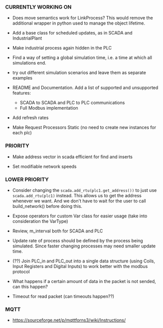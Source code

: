 ### CURRENTLY WORKING ON

- Does move semantics work for LinkProcess? This would remove the additional wrapper
  in python used to manage the object lifetime.

- Add a base class for scheduled updates, as in SCADA and IndustrialPlant

- Make industrial process again hidden in the PLC

- Find a way of setting a global simulation time, i.e. a time at which all simulations end.

- try out different simulation scenarios and leave them as separate examples

- README and Documentation. Add a list of supported and unsupported features:
    - SCADA to SCADA and PLC to PLC communications
    - Full Modbus implementation

- Add refresh rates

- Make Request Processors Static (no need to create new instances for each plc)

### PRIORITY

- Make address vector in scada efficient for find and inserts

- Set modifiable network speeds

### LOWER PRIORITY

- Consider changing the `scada.add_rtu(plc1.get_address())` to just use `scada.add_rtu(plc1)` instead. This allows us to get the address whenever we want. And we don't have to wait for the user to call build_network() before doing this.

- Expose operators for custom Var class for easier usage (take into consideration the VarType)

- Review, m_interval both for SCADA and PLC

- Update rate of process should be defined by the process being simulated. Since faster changing processes may need smaller update time.

- (??) Join PLC_in and PLC_out into a single data structure (using Coils, Input Registers and Digital Inputs) to work better with the modbus protocol

- What happens if a certain amount of data in the packet is not sended, can this happen?

- Timeout for read packet (can timeouts happen??)

### MQTT

- https://sourceforge.net/p/mqttforns3/wiki/Instructions/

